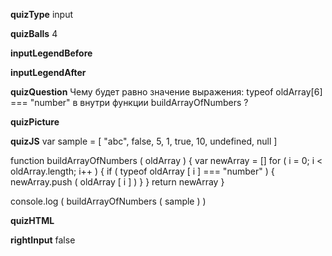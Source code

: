 ____quizType____
input

____quizBalls____
4

____inputLegendBefore____


____inputLegendAfter____


____quizQuestion____
Чему будет равно значение выражения: typeof oldArray[6] === "number" в внутри функции buildArrayOfNumbers ?

____quizPicture____


____quizJS____
var sample = [ "abc", false, 5, 1, true, 10, undefined, null ]

function buildArrayOfNumbers ( oldArray ) {
    var newArray = []
    for ( i = 0;   i < oldArray.length;   i++ ) {
        if ( typeof oldArray [ i ]  === "number" ) {
            newArray.push ( oldArray [ i ] )
        }
    }
    return newArray
}

console.log (
    buildArrayOfNumbers ( sample )
)


____quizHTML____


____rightInput____
false
